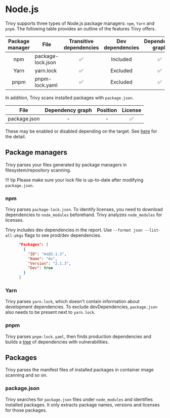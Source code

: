 # Node.js

Trivy supports three types of Node.js package managers: `npm`, `Yarn` and `pnpm`.
The following table provides an outline of the features Trivy offers.

| Package manager | File              | Transitive dependencies | Dev dependencies | Dependency graph | Position | License |
|:---------------:|-------------------|:-----------------------:|:----------------:|:----------------:|:--------:|:-------:|
|       npm       | package-lock.json |            ✅            |     Included     |        ✅         |    ✅     |    ✅    |
|      Yarn       | yarn.lock         |            ✅            |     Excluded     |        ✅         |    ✅     |    -    |
|      pnpm       | pnpm-lock.yaml    |            ✅            |     Excluded     |        ✅         |    -     |    -    |

In addition, Trivy scans installed packages with `package.json`.

| File         | Dependency graph | Position | License |
|--------------|:----------------:|:--------:|:-------:|
| package.json |        -         |    -     |    ✅    |

These may be enabled or disabled depending on the target.
See [here](./index.md) for the detail.

## Package managers
Trivy parses your files generated by package managers in filesystem/repository scanning.

!!! tip
    Please make sure your lock file is up-to-date after modifying `package.json`.

### npm
Trivy parses `package-lock.json`.
To identify licenses, you need to download dependencies to `node_modules` beforehand.
Trivy analyzes `node_modules` for licenses.

Trivy includes dev dependencies in the report. Use `--format json --list-all-pkgs` flags to see prod/dev dependencies.
```json
      "Packages": [
        {
          "ID": "ms@2.1.3",
          "Name": "ms",
          "Version": "2.1.3",
          "Dev": true
        }
      ]
```

### Yarn
Trivy parses `yarn.lock`, which doesn't contain information about development dependencies.
To exclude devDependencies, `package.json` also needs to be present next to `yarn.lock`.

### pnpm
Trivy parses `pnpm-lock.yaml`, then finds production dependencies and builds a [tree] of dependencies with vulnerabilities.

## Packages
Trivy parses the manifest files of installed packages in container image scanning and so on.

### package.json
Trivy searches for `package.json` files under `node_modules` and identifies installed packages.
It only extracts package names, versions and licenses for those packages.


[tree]: ../../../configuration/reporting.md#show-origins-of-vulnerable-dependencies 